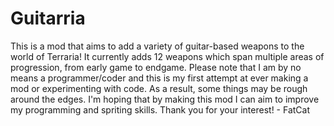 # Guitarria
This is a mod that aims to add a variety of guitar-based weapons to the world of Terraria!  It currently adds 12 weapons which span multiple areas of progression, from early game to endgame.   Please note that I am by no means a programmer/coder and this is my first attempt at ever making a mod or experimenting with code. As a result, some things may be rough around the edges. I'm hoping that by making this mod I can aim to improve my programming and spriting skills.  Thank you for your interest!  - FatCat
